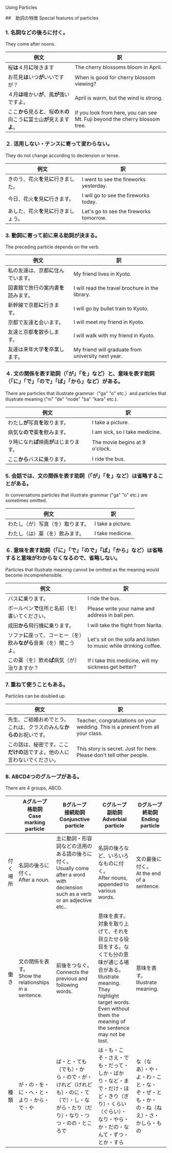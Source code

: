 Using Particles

##　助詞の特徴
Special features of particles

### 1. 名詞などの後ろに付く。

They come after nouns.

|例文|訳|
| --- | --- |
|桜**は**４月**に**咲きます|The cherry blossoms bloom in April.|
|お花見**は**いつ**が**いいですが？|When is good for cherry blossom viewing?|
|４月**は**暖かい**が**、風**が**強いですよ。|April is warm, but the wind is strong.|
|ここ**から**見る**と**、桜**の**木**の**向こう**に**富士山**が**見えます**よ**。|If you look from here, you can see Mt. Fuji beyond the cherry blossom tree.|

### ２. 活用しない・テンスに寄って変わらない。
They do not change according to declension or tense.

|例文|訳|
| --- | --- |
|きのう、花火**を**見**に**行きました。|I went to see the fireworks yesterday.|
|今日、花火**を**見**に**行きます。|I will go to see the fireworks today.|
|あした、花火**を**見**に**行きましょう。|Let's go to see the fireworks tomorrow.|

### 3. 動詞に寄って前に来る助詞が決まる。
The preceding particle depends on the verb.

|例文|訳|
| --- | --- |
|私の友達は、京都**に**住んでいます。|My friend lives in Kyoto.|
|図書館で旅行の案内書**を**読みます。|I will read the travel brochure in the library.|
|新幹線で京都**に**行きます。|I will go by bullet train to Kyoto.|
|京都で友達**と**会います。|I will meet my friend in Kyoto.|
|友達と京都**を**散歩します。|I will walk with my friend in Kyoto.|
|友達は来年大学**を**卒業します。|My friend will graduate from university next year.|

### ４. 文の関係を表す助詞（「が」「を」など）と、意味を表す助詞（「に」「で」「ので」「ば」「から」など）がある。
There are particles that illustrate grammar（”ga" "o" etc.）and particles that illustrate meaning ("ni" "de" "node" "ba" "kara" etc.).

|例文|訳|
| --- | --- |
|わたし**が**写真**を**取ります。|I take a picture.|
|病気な**ので**薬**を**飲みます。|I am sick, so I take medicine.|
|９時になれ**ば**映画**が**はじまります。|The movie begins at 9 o'clock.|
|ここ**から**バス**に**乗ります。|I ride the bus.|

### 5. 会話では、文の関係を表す助詞（「が」「を」など）は省略することがある。
In conversations particles that illustrate grammar ("ga" "o" etc.) are sometimes omitted.

|例文|訳|
| --- | --- |
|わたし（が）写真（を）取ります。|I take a picture.|
|わたし（は）薬（を）飲みます。|I take medicine.|

### ６. 意味を表す助詞（「に」「で」「ので」「ば」「から」など）は省略すると意味がわからなくなるので、省略しない。
Particles that illustrate meaning cannot be omitted as the meaning would become incomprehensible.

|例文|訳|
| --- | --- |
|バス**に**乗ります。|I ride the bus.|
|ボールペン**で**住所と名前（を）書いてください。|Please write your name and address in ball pen.|
|成田**から**飛行機**に**乗ります。|I will take the flight from Narita.|
|ソファ**に**座って、コーヒー（を）飲み**ながら**音楽（を）聞こうよ。|Let's sit on the sofa and listen to music while drinking coffee.|
|この薬（を）飲め**ば**病気（が）治りますか？|If I take this medicine, will my sickness get better?|

### 7. 重ねて使うこともある。
Particles can be doubled up.

|例文|訳|
| --- | --- |
|先生、ご結婚おめでとう。これは、クラスのみんな**からの**お祝いです。|Teacher, congratulations on your wedding. This is a present from all your class.|
|この話は、秘密です。ここ**だけの**話ですよ。他の人に言わないでください。|This story is secret. Just for here. Please don't tell other people.|

### 8. ABCD4つのグループがある。
There are 4 groups, ABCD.

||Aグループ<br>格助詞<br>Case marking particle|Bグループ<br>接続助詞<br>Conjunctive particle|Cグループ<br>副助詞<br>Adverbial particle|Dグループ<br>終助詞<br>Ending particle|
| --- | --- | --- | --- | --- |
|付く場所|名詞の後ろに付く。<br>After a noun.|主に動詞・形容詞などの活用のある語の後ろに付く。<br>Usually come after a word with declension such as a verb or an adjective etc..|名詞の後ろなど、いろいろなものに付く。<br>After nouns, appended to various words.|文の最後に付く。<br>At the end of a sentence.|
|働き|文の関係を表す。<br>Show the relationships in a sentence.|前後をつなぐ。<br>Connects the previous and following words.|意味を表す。対象を取り上げて、それを目立たせる役目をする。なくても分の意味が通じる場合がある。<br>Illustrate meaning. They highlight target words. Even without them the meaning of the sentence may not be lost.|意味を表す。<br>Illustrate meaning.|
|種類|が・の・を・に・へ・と・より・から・で・や|ば・と・ても（でも）・から・ので・が・けれど（けれども）・のに・て（で）・し・ながら・たり（だり）・なり・つつ・のの・ところで|は・も・こそ・さえ・でも・だって・しか・ばかり・など・まで・だけ・ほど・きり（ぎり）・くらい（ぐらい）・なり・やら・か・だの・なんて・ずつ・とか・すら|な（なあ）・や・よ・わ・こと・な・ぞ・ぜ・とも・か・の・ね（ねえ）・さ・かしら・もの|

